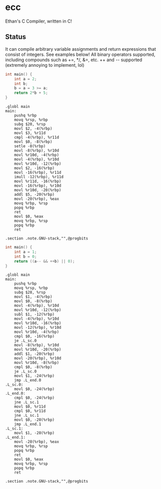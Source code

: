 # ecc
Ethan's C Compiler, written in C!

## Status
It can compile arbitrary variable assignments and return expressions that consist of integers. See examples below!
All binary operators supported, including compounds such as +=, */, &=, etc.
++ and -- supported (extremely annoying to implement, lol)

```c
int main() {
    int a = 2;
    int b;
    b = a = 3 >= a;
    return 2*b + 5;
}
```

```assembly
.globl main
main:
	pushq %rbp
	movq %rsp, %rbp
	subq $20, %rsp
	movl $2, -4(%rbp)
	movl $3, %r11d
	cmpl -4(%rbp), %r11d
	movl $0, -8(%rbp)
	setle -8(%rbp)
	movl -8(%rbp), %r10d
	movl %r10d, -4(%rbp)
	movl -4(%rbp), %r10d
	movl %r10d, -12(%rbp)
	movl $2, -16(%rbp)
	movl -16(%rbp), %r11d
	imull -12(%rbp), %r11d
	movl %r11d, -16(%rbp)
	movl -16(%rbp), %r10d
	movl %r10d, -20(%rbp)
	addl $5, -20(%rbp)
	movl -20(%rbp), %eax
	movq %rbp, %rsp
	popq %rbp
	ret
	movl $0, %eax
	movq %rbp, %rsp
	popq %rbp
	ret

.section .note.GNU-stack,"",@progbits
```

```c
int main() {
    int a = 1;
    int b = 0;
    return ((a-- && ++b) || 0);
}
```

```assembly
.globl main
main:
	pushq %rbp
	movq %rsp, %rbp
	subq $28, %rsp
	movl $1, -4(%rbp)
	movl $0, -8(%rbp)
	movl -4(%rbp), %r10d
	movl %r10d, -12(%rbp)
	subl $1, -12(%rbp)
	movl -4(%rbp), %r10d
	movl %r10d, -16(%rbp)
	movl -12(%rbp), %r10d
	movl %r10d, -4(%rbp)
	cmpl $0, -16(%rbp)
	je .L_sc.0
	movl -8(%rbp), %r10d
	movl %r10d, -20(%rbp)
	addl $1, -20(%rbp)
	movl -20(%rbp), %r10d
	movl %r10d, -8(%rbp)
	cmpl $0, -8(%rbp)
	je .L_sc.0
	movl $1, -24(%rbp)
	jmp .L_end.0
.L_sc.0:
	movl $0, -24(%rbp)
.L_end.0:
	cmpl $0, -24(%rbp)
	jne .L_sc.1
	movl $0, %r11d
	cmpl $0, %r11d
	jne .L_sc.1
	movl $0, -28(%rbp)
	jmp .L_end.1
.L_sc.1:
	movl $1, -28(%rbp)
.L_end.1:
	movl -28(%rbp), %eax
	movq %rbp, %rsp
	popq %rbp
	ret
	movl $0, %eax
	movq %rbp, %rsp
	popq %rbp
	ret

.section .note.GNU-stack,"",@progbits
```